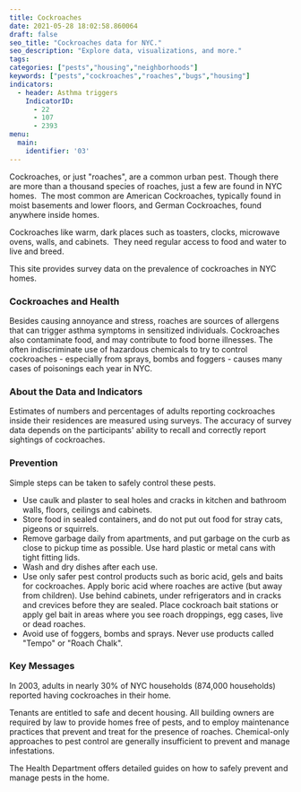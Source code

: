 ```yaml
---
title: Cockroaches
date: 2021-05-28 18:02:58.860064
draft: false
seo_title: "Cockroaches data for NYC."
seo_description: "Explore data, visualizations, and more."
tags: 
categories: ["pests","housing","neighborhoods"]
keywords: ["pests","cockroaches","roaches","bugs","housing"]
indicators:
  - header: Asthma triggers
    IndicatorID:
      - 22
      - 107
      - 2393
menu:
  main:
    identifier: '03'
---
```


Cockroaches, or just "roaches", are a common urban pest. Though there are more than a thousand species of roaches, just a few are found in NYC homes.  The most common are American Cockroaches, typically found in moist basements and lower floors, and German Cockroaches, found anywhere inside homes.

Cockroaches like warm, dark places such as toasters, clocks, microwave ovens, walls, and cabinets.  They need regular access to food and water to live and breed.

This site provides survey data on the prevalence of cockroaches in NYC homes.  

### Cockroaches and Health

Besides causing annoyance and stress, roaches are sources of allergens that can trigger asthma symptoms in sensitized individuals. Cockroaches also contaminate food, and may contribute to food borne illnesses. The often indiscriminate use of hazardous chemicals to try to control cockroaches - especially from sprays, bombs and foggers - causes many cases of poisonings each year in NYC.

### About the Data and Indicators

Estimates of numbers and percentages of adults reporting cockroaches inside their residences are measured using surveys. The accuracy of survey data depends on the participants' ability to recall and correctly report sightings of cockroaches.

### Prevention

Simple steps can be taken to safely control these pests.

* Use caulk and plaster to seal holes and cracks in kitchen and bathroom walls, floors, ceilings and cabinets.
* Store food in sealed containers, and do not put out food for stray cats, pigeons or squirrels.
* Remove garbage daily from apartments, and put garbage on the curb as close to pickup time as possible. Use hard plastic or metal cans with tight fitting lids.
* Wash and dry dishes after each use.
* Use only safer pest control products such as boric acid, gels and baits for cockroaches. Apply boric acid where roaches are active (but away from children). Use behind cabinets, under refrigerators and in cracks and crevices before they are sealed. Place cockroach bait stations or apply gel bait in areas where you see roach droppings, egg cases, live or dead roaches.
* Avoid use of foggers, bombs and sprays. Never use products called "Tempo" or "Roach Chalk".

### Key Messages

In 2003, adults in nearly 30% of NYC households (874,000 households) reported having cockroaches in their home.  
  
Tenants are entitled to safe and decent housing. All building owners are required by law to provide homes free of pests, and to employ maintenance practices that prevent and treat for the presence of roaches. Chemical-only approaches to pest control are generally insufficient to prevent and manage infestations.   
  
The Health Department offers detailed guides on how to safely prevent and manage pests in the home.
